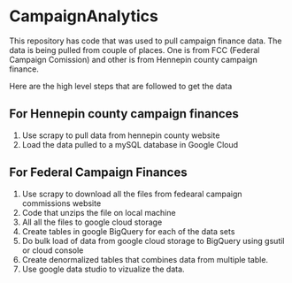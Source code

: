 # CampaignAnalytics
This repository has code that was used to pull campaign finance data.
The data is being pulled from couple of places. One is from FCC (Federal Campaign Comission) and other is from Hennepin county campaign finance.

Here are the high level steps that are followed to get the data 

## For Hennepin county campaign finances 
1. Use scrapy to pull data from hennepin county website
2. Load the data pulled to a mySQL database in Google Cloud

## For Federal Campaign Finances
1. Use scrapy to download all the files from fedearal campaign commissions website
2. Code that unzips the file on local machine
3. All all the files to google cloud storage
4. Create tables in google BigQuery for each of the data sets
5. Do bulk load of data from google cloud storage to BigQuery using gsutil or cloud console
6. Create denormalized tables that combines data from multiple table. 
7. Use google data studio to vizualize the data.

